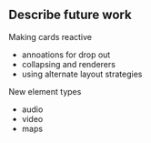 ## Describe future work

Making cards reactive
* annoations for drop out
* collapsing and renderers 
* using alternate layout strategies

New element types
* audio
* video
* maps
